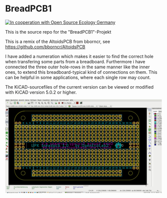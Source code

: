 # BreadPCB1

[![In cooperation with Open Source Ecology Germany](
    https://custom-icon-badges.demolab.com/badge/-OSEG-555555.svg?logo=oseg_logo)](
    https://opensourceecology.de)



This is the source repo for the "BreadPCB1"-Projekt


This is a remix of the AltoidsPCB from bborncr, see https://github.com/bborncr/AltoidsPCB


I have added a numeration which makes it easier to find the correct hole when transfering some parts from a breadboard. Furthermore i have connected the three outer hole-rows in the same manner like the inner ones, to extend this breadboard-typical kind of connections on them. This can be helpful in some applications, where each single row may count.


The KiCAD-sourcefiles of the current version can be viewed or modified with KiCAD version 5.0.2 or higher.


<p><a href="https://raw.githubusercontent.com/case06/breadpcb1/main/images/pcbnew.jpg" target="_blank"><img src="https://raw.githubusercontent.com/case06/breadpcb1/main/images/pcbnew.jpg" alt="BreadPCB V.1.1" style="max-width:100%;"></a></p>




